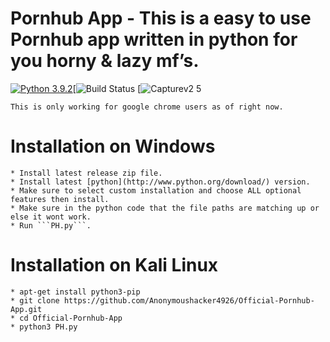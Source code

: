 # Pornhub App - This is a easy to use Pornhub app written in python for you horny & lazy mf’s.
[![Python 3.9.2](https://img.shields.io/badge/Python-3.9.2-green.svg)](http://www.python.org/download/)[![Build Status](https://img.shields.io/badge/Build-Passing-green.svg)
[![Capturev2 5](https://user-images.githubusercontent.com/53458032/112593530-8a377800-8dff-11eb-9778-fe274bbced37.PNG)

```
This is only working for google chrome users as of right now.
```
# Installation on Windows
```
* Install latest release zip file.
* Install latest [python](http://www.python.org/download/) version.
* Make sure to select custom installation and choose ALL optional features then install.
* Make sure in the python code that the file paths are matching up or else it wont work.
* Run ```PH.py```.
```
# Installation on Kali Linux
```
* apt-get install python3-pip
* git clone https://github.com/Anonymoushacker4926/Official-Pornhub-App.git
* cd Official-Pornhub-App
* python3 PH.py
```
